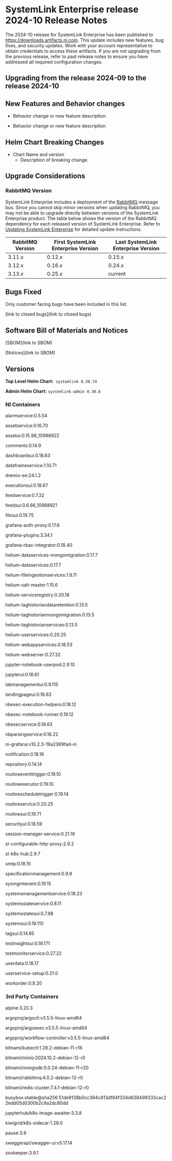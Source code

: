 <!-- This file should be renamed to README.md and placed in the directory for the release. -->

# SystemLink Enterprise release 2024-10 Release Notes

The 2024-10 release for SystemLink Enterprise has been published to <https://downloads.artifacts.ni.com>. This update includes new features, bug fixes, and security updates. Work with your account representative to obtain credentials to access these artifacts. If you are not upgrading from the previous release, refer to past release notes to ensure you have addressed all required configuration changes.

## Upgrading from the release 2024-09 to the release 2024-10

<!-- Optional section to include comments and instructions needed to successfully upgrade from the previous release to the current release. If the only changes needed are already captured in Helm Chart Breaking Changes, this section is not needed. -->

## New Features and Behavior changes

- Behavior change or new feature description

- Behavior change or new feature description

## Helm Chart Breaking Changes

- Chart Name and version
    - Description of breaking change.

## Upgrade Considerations

### RabbitMQ Version

SystemLink Enterprise includes a deployment of the [RabbitMQ](https://www.rabbitmq.com/) message bus. Since you cannot skip minor versions when updating RabbitMQ, you may not be able to upgrade directly between versions of the SystemLink Enterprise product. The table below shows the version of the RabbitMQ dependency for each released version of SystemLink Enterprise. Refer to [Updating SystemLink Enterprise](https://www.ni.com/docs/en-US/bundle/systemlink-enterprise/page/updating-systemlink-enterprise.html) for detailed update instructions.

| RabbitMQ Version | First SystemLink Enterprise Version | Last SystemLink Enterprise Version |
|------------------|-------------------------------------|------------------------------------|
| 3.11.x           | 0.12.x                              | 0.15.x                             |
| 3.12.x           | 0.16.x                              | 0.24.x                             |
| 3.13.x           | 0.25.x                              | current                            |

## Bugs Fixed

<!-- This section should link to the excel document that list customer facing bugs, fixed in the current release. The URL for the release (tag) should be used. -->

Only customer facing bugs have been included in this list.

[link to closed bugs](link to closed bugs)

## Software Bill of Materials and Notices

<!-- This section should link to the directories containing notices and SBOM. The URL for the release (tag) should be used. -->

[SBOM](link to SBOM)

[Notices](link to SBOM)

## Versions

**Top Level Helm Chart:** `systemlink 0.30.74`

**Admin Helm Chart:** `systemlink-admin 0.30.6`

### NI Containers

alarmservice:0.5.54

assetservice:0.16.70

assetui:0.15.98_10988922

comments:0.14.9

dashboardsui:0.18.63

dataframeservice:1.10.71

dremio-ee:24.1.2

executionsui:0.18.67

feedservice:0.7.32

feedsui:0.6.66_10988921

filesui:0.19.75

grafana-auth-proxy:0.17.6

grafana-plugins:3.34.1

grafana-rbac-integrator:0.18.40

helium-dataservices-mongomigration:0.17.7

helium-dataservices:0.17.7

helium-fileingestionservices:1.8.11

helium-salt-master:1.15.6

helium-serviceregistry:0.20.18

helium-taghistoriandataretention:0.13.5

helium-taghistorianmongomigration:0.13.5

helium-taghistorianservices:0.13.5

helium-userservices:0.20.25

helium-webappservices:0.18.53

helium-webserver:0.27.32

jupyter-notebook-userpod:2.9.10

jupyterui:0.18.61

labmanagementui:0.9.115

landingpageui:0.18.63

nbexec-execution-helpers:0.18.12

nbexec-notebook-runner:0.19.12

nbexecservice:0.19.63

nbparsingservice:0.18.22

ni-grafana:v10.2.3-19a2369fad-ni

notification:0.18.16

repository:0.14.14

routineeventtrigger:0.19.10

routineexecutor:0.19.10

routinescheduletrigger:0.19.14

routineservice:0.20.25

routinesui:0.19.71

securityui:0.18.59

session-manager-service:0.21.16

sl-configurable-http-proxy:2.9.2

sl-k8s-hub:2.9.7

smtp:0.18.15

specificationmanagement:0.9.9

sysmgmtevent:0.19.15

systemsmanagementservice:0.18.23

systemsstateservice:0.8.11

systemsstatesui:0.7.88

systemsui:0.19.110

tagsui:0.14.65

testinsightsui:0.18.171

testmonitorservice:0.27.22

userdata:0.18.17

userservice-setup:0.21.0

workorder:0.9.20

### 3rd Party Containers

alpine:3.20.3

argoproj/argocli:v3.5.5-linux-amd64

argoproj/argoexec:v3.5.5-linux-amd64

argoproj/workflow-controller:v3.5.5-linux-amd64

bitnami/kubectl:1.28.2-debian-11-r16

bitnami/minio:2024.10.2-debian-12-r0

bitnami/mongodb:5.0.24-debian-11-r20

bitnami/rabbitmq:4.0.2-debian-12-r0

bitnami/redis-cluster:7.4.1-debian-12-r0

busybox:stable@sha256:51de9138b0cc394c813df84f334d638499333cac22edd05d0300b2c9a2dc80dd

jupyterhub/k8s-image-awaiter:3.3.8

kiwigrid/k8s-sidecar:1.28.0

pause:3.9

swaggerapi/swagger-ui:v5.17.14

zookeeper:3.9.1
